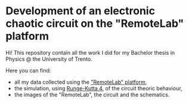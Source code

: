# Development of an electronic chaotic circuit on the "RemoteLab" platform
Hi! This repository contain all the work I did for my Bachelor thesis in Physics @ the University of Trento.

Here you can find: 
 - all my data collected using the ["RemoteLab" platform](https://github.com/LeonardoRicci/RemoteLab),
 - the simulation, using [Runge-Kutta 4](https://en.wikipedia.org/wiki/Runge%E2%80%93Kutta_methods), of the circuit theoric behaviour,
 - the images of the "RemoteLab", the circuit and the schematics.
